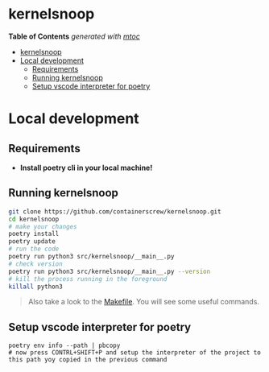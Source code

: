 # kernelsnoop

<!-- START OF TOC !DO NOT EDIT THIS CONTENT MANUALLY-->
**Table of Contents**  *generated with [mtoc](https://github.com/containerscrew/mtoc)*
- [kernelsnoop](#kernelsnoop)
- [Local development](#local-development)
  - [Requirements](#requirements)
  - [Running kernelsnoop](#running-kernelsnoop)
  - [Setup vscode interpreter for poetry](#setup-vscode-interpreter-for-poetry)
<!-- END OF TOC -->

# Local development

## Requirements

* **Install poetry cli in your local machine!**

## Running kernelsnoop

```bash
git clone https://github.com/containerscrew/kernelsnoop.git
cd kernelsnoop
# make your changes
poetry install
poetry update
# run the code
poetry run python3 src/kernelsnoop/__main__.py
# check version
poetry run python3 src/kernelsnoop/__main__.py --version
# kill the process running in the foreground
killall python3
```

> Also take a look to the [Makefile](./Makefile). You will see some useful commands.


## Setup vscode interpreter for poetry

```shell
poetry env info --path | pbcopy
# now press CONTRL+SHIFT+P and setup the interpreter of the project to this path yoy copied in the previous command
```

